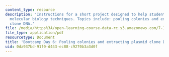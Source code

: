 ```yaml
---
content_type: resource
description: 'Instructions for a short project designed to help students master basic
  molecular biology techniques. Topics include: pooling colonies and extracting plasmid
  clone DNA.'
file: /media/https%3A/open-learning-course-data-rc.s3.amazonaws.com/7-13-experimental-microbial-genetics-fall-2008/0da937bd91f0d443ec88c9270b3a3d0f_MIT7_13f08_lab34.pdf
file_type: application/pdf
resourcetype: Document
title: 'Bootcamp Day 6: Pooling colonies and extracting plasmid clone DNA'
uid: 0da937bd-91f0-d443-ec88-c9270b3a3d0f
---
```

